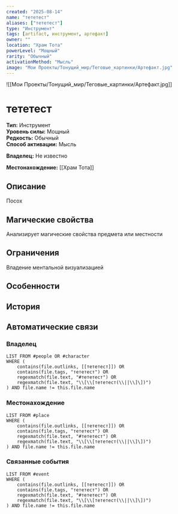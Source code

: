 ```yaml
---
created: "2025-08-14"
name: "тететест"
aliases: ["тететест"]
type: "Инструмент"
tags: [artifact, инструмент, артефакт]
owner: ""
location: "Храм Тота"
powerLevel: "Мощный"
rarity: "Обычный"
activationMethod: "Мысль"
image: "Мои Проекты/Тонущий_мир/Теговые_картинки/Артефакт.jpg"
---
```



![[Мои Проекты/Тонущий_мир/Теговые_картинки/Артефакт.jpg]]


# тететест


**Тип:** Инструмент  
**Уровень силы:** Мощный  
**Редкость:** Обычный  
**Способ активации:** Мысль  

**Владелец:** Не известно

**Местонахождение:** [[Храм Тота]]

## Описание
Посох


## Магические свойства
Анализирует магические свойства предмета или местности



## Ограничения
Владение ментальной визуализацией




## Особенности






## История



## Автоматические связи
### Владелец
```dataview
LIST FROM #people OR #character
WHERE (
    contains(file.outlinks, [[тететест]]) OR
    contains(file.tags, "тететест") OR
    regexmatch(file.text, "#тететест") OR
    regexmatch(file.text, "\\[\\[тететест(\\||\\]\])")
) AND file.name != this.file.name
```

### Местонахождение
```dataview
LIST FROM #place
WHERE (
    contains(file.outlinks, [[тететест]]) OR
    contains(file.tags, "тететест") OR
    regexmatch(file.text, "#тететест") OR
    regexmatch(file.text, "\\[\\[тететест(\\||\\]\])")
) AND file.name != this.file.name
```

### Связанные события
```dataview
LIST FROM #event
WHERE (
    contains(file.outlinks, [[тететест]]) OR
    contains(file.tags, "тететест") OR
    regexmatch(file.text, "#тететест") OR
    regexmatch(file.text, "\\[\\[тететест(\\||\\]\])")
) AND file.name != this.file.name
```